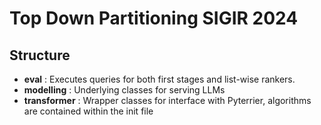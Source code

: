 # Top Down Partitioning SIGIR 2024

## Structure

* **eval** : Executes queries for both first stages and list-wise rankers.
* **modelling** : Underlying classes for serving LLMs
* **transformer** : Wrapper classes for interface with Pyterrier, algorithms are contained within the init file